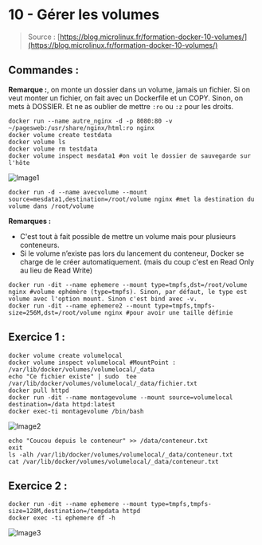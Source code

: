 # 10 - Gérer les volumes

> Source : [https://blog.microlinux.fr/formation-docker-10-volumes/](https://blog.microlinux.fr/formation-docker-10-volumes/)

## Commandes : 

**Remarque :**, on monte un dossier dans un volume, jamais un fichier. Si on veut monter un fichier, on fait avec un Dockerfile et un COPY. Sinon, on mets à DOSSIER. Et ne as oublier de mettre `:ro` ou `:z` pour les droits.

```
docker run --name autre_nginx -d -p 8080:80 -v ~/pagesweb:/usr/share/nginx/html:ro nginx
docker volume create testdata
docker volume ls
docker volume rm testdata
docker volume inspect mesdata1 #on voit le dossier de sauvegarde sur l'hôte
```

![Image1](./capture/1.png)

```
docker run -d --name avecvolume --mount source=mesdata1,destination=/root/volume nginx #met la destination du volume dans /root/volume
```

**Remarques :** 
  - C'est tout à fait possible de mettre un volume mais pour plusieurs conteneurs.
  - Si le volume n’existe pas lors du lancement du conteneur, Docker se charge de le créer automatiquement. (mais du coup c'est en Read Only au lieu de Read Write)

```
docker run -dit --name ephemere --mount type=tmpfs,dst=/root/volume nginx #volume ephémère (type=tmpfs). Sinon, par défaut, le type est volume avec l'option mount. Sinon c'est bind avec -v.
docker run -dit --name ephemere2 --mount type=tmpfs,tmpfs-size=256M,dst=/root/volume nginx #pour avoir une taille définie
```

## Exercice 1 :

```
docker volume create volumelocal
docker volume inspect volumelocal #MountPoint : /var/lib/docker/volumes/volumelocal/_data
echo "Ce fichier existe" | sudo  tee /var/lib/docker/volumes/volumelocal/_data/fichier.txt
docker pull httpd
docker run -dit --name montagevolume --mount source=volumelocal destination=/data httpd:latest
docker exec-ti montagevolume /bin/bash
```

![Image2](./capture/2.png)

```
echo "Coucou depuis le conteneur" >> /data/conteneur.txt
exit
ls -alh /var/lib/docker/volumes/volumelocal/_data/conteneur.txt
cat /var/lib/docker/volumes/volumelocal/_data/conteneur.txt
```

## Exercice 2 :

```
docker run -dit --name ephemere --mount type=tmpfs,tmpfs-size=128M,destination=/tempdata httpd
docker exec -ti ephemere df -h
```

![Image3](./capture/3.png)
